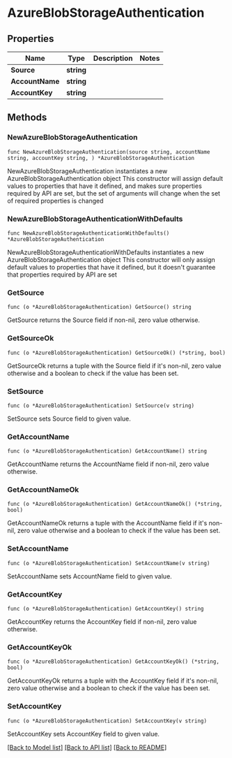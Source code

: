 # AzureBlobStorageAuthentication

## Properties

Name | Type | Description | Notes
------------ | ------------- | ------------- | -------------
**Source** | **string** |  | 
**AccountName** | **string** |  | 
**AccountKey** | **string** |  | 

## Methods

### NewAzureBlobStorageAuthentication

`func NewAzureBlobStorageAuthentication(source string, accountName string, accountKey string, ) *AzureBlobStorageAuthentication`

NewAzureBlobStorageAuthentication instantiates a new AzureBlobStorageAuthentication object
This constructor will assign default values to properties that have it defined,
and makes sure properties required by API are set, but the set of arguments
will change when the set of required properties is changed

### NewAzureBlobStorageAuthenticationWithDefaults

`func NewAzureBlobStorageAuthenticationWithDefaults() *AzureBlobStorageAuthentication`

NewAzureBlobStorageAuthenticationWithDefaults instantiates a new AzureBlobStorageAuthentication object
This constructor will only assign default values to properties that have it defined,
but it doesn't guarantee that properties required by API are set

### GetSource

`func (o *AzureBlobStorageAuthentication) GetSource() string`

GetSource returns the Source field if non-nil, zero value otherwise.

### GetSourceOk

`func (o *AzureBlobStorageAuthentication) GetSourceOk() (*string, bool)`

GetSourceOk returns a tuple with the Source field if it's non-nil, zero value otherwise
and a boolean to check if the value has been set.

### SetSource

`func (o *AzureBlobStorageAuthentication) SetSource(v string)`

SetSource sets Source field to given value.


### GetAccountName

`func (o *AzureBlobStorageAuthentication) GetAccountName() string`

GetAccountName returns the AccountName field if non-nil, zero value otherwise.

### GetAccountNameOk

`func (o *AzureBlobStorageAuthentication) GetAccountNameOk() (*string, bool)`

GetAccountNameOk returns a tuple with the AccountName field if it's non-nil, zero value otherwise
and a boolean to check if the value has been set.

### SetAccountName

`func (o *AzureBlobStorageAuthentication) SetAccountName(v string)`

SetAccountName sets AccountName field to given value.


### GetAccountKey

`func (o *AzureBlobStorageAuthentication) GetAccountKey() string`

GetAccountKey returns the AccountKey field if non-nil, zero value otherwise.

### GetAccountKeyOk

`func (o *AzureBlobStorageAuthentication) GetAccountKeyOk() (*string, bool)`

GetAccountKeyOk returns a tuple with the AccountKey field if it's non-nil, zero value otherwise
and a boolean to check if the value has been set.

### SetAccountKey

`func (o *AzureBlobStorageAuthentication) SetAccountKey(v string)`

SetAccountKey sets AccountKey field to given value.



[[Back to Model list]](../README.md#documentation-for-models) [[Back to API list]](../README.md#documentation-for-api-endpoints) [[Back to README]](../README.md)



